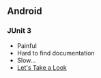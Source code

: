 ## Android

### JUnit 3

- Painful
- Hard to find documentation
- Slow...
- [Let's Take a Look](https://github.com/android/platform_frameworks_base/blob/master/core/tests/coretests/src/android/widget/layout/linear/BaselineButtonsTest.java)
